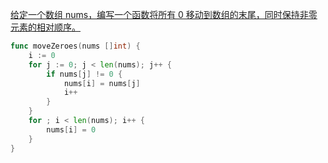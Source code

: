 [给定一个数组 nums，编写一个函数将所有 0 移动到数组的末尾，同时保持非零元素的相对顺序。](https://leetcode.cn/problems/move-zeroes/description/?envType=study-plan-v2&envId=top-100-liked#Popover19-toggle:~:text=%E7%BB%99%E5%AE%9A%E4%B8%80%E4%B8%AA%E6%95%B0%E7%BB%84%20nums%EF%BC%8C%E7%BC%96%E5%86%99%E4%B8%80%E4%B8%AA%E5%87%BD%E6%95%B0%E5%B0%86%E6%89%80%E6%9C%89%200%20%E7%A7%BB%E5%8A%A8%E5%88%B0%E6%95%B0%E7%BB%84%E7%9A%84%E6%9C%AB%E5%B0%BE%EF%BC%8C%E5%90%8C%E6%97%B6%E4%BF%9D%E6%8C%81%E9%9D%9E%E9%9B%B6%E5%85%83%E7%B4%A0%E7%9A%84%E7%9B%B8%E5%AF%B9%E9%A1%BA%E5%BA%8F%E3%80%82)
```go
func moveZeroes(nums []int) {
	i := 0
	for j := 0; j < len(nums); j++ {
		if nums[j] != 0 {
			nums[i] = nums[j]
			i++
		}
	}
	for ; i < len(nums); i++ {
		nums[i] = 0
	}
}
```


